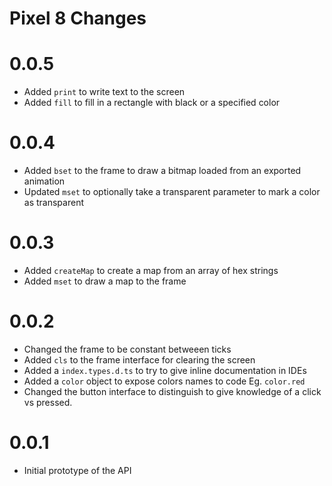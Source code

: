 # Pixel 8 Changes

# 0.0.5

- Added `print` to write text to the screen
- Added `fill` to fill in a rectangle with black or a specified color

# 0.0.4

- Added `bset` to the frame to draw a bitmap loaded from an exported animation
- Updated `mset` to optionally take a transparent parameter to mark a color as transparent

# 0.0.3

- Added `createMap` to create a map from an array of hex strings
- Added `mset` to draw a map to the frame

# 0.0.2

- Changed the frame to be constant betweeen ticks
- Added `cls` to the frame interface for clearing the screen
- Added a `index.types.d.ts` to try to give inline documentation in IDEs
- Added a `color` object to expose colors names to code Eg. `color.red`
- Changed the button interface to distinguish to give knowledge of a click vs pressed.

# 0.0.1

- Initial prototype of the API
